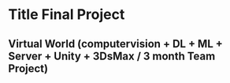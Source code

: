 # Title Final Project
## Virtual World (computervision + DL + ML + Server + Unity + 3DsMax / 3 month Team Project)
